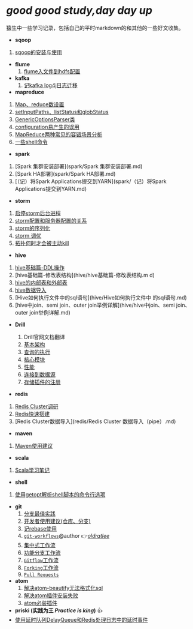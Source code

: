 # *good good study,day day up*
猿生中一些学习记录，包括自己的平时markdown的和其他的一些好文收集。

- **sqoop**
 1. [sqoop的安装与使用](sqoop/sqoop的安装与使用.md)
- **flume**
  1. [flume入文件到hdfs配置](flume/file-to-hdfs-conf.md)
- **kafka**
    1. [记kafka log4j日志迁移](kafka/记kafka-log4j日志迁移.md)
- **mapreduce**
 1. [Map、reduce数设置](mapreduce/Map、reduce数设置.md)
 1.  [setInputPaths、listStatus和globStatus](mapreduce/setInputPaths、listStatus和globStatus.md)
 1. [GenericOptionsParser类](mapreduce/GenericOptionsParser类.md)
 1. [configuration易产生的误用](mapreduce/configuration易产生的误用.md)
 1.  [MapReduce两种常见的容错场景分析](mapreduce/MapReduce两种常见的容错场景分析.md)
 1.  [一些shell命令](mapreduce/一些shell命令.md)

- **spark**
 1. [Spark 集群安装部署](spark/Spark 集群安装部署.md)
 1.  [Spark HA部署](spark/Spark HA部署.md)
 1. [（记）将Spark Applications提交到YARN](spark/（记）将Spark Applications提交到YARN.md)

- **storm**
 1. [启停storm后台进程](storm/启停storm后台进程.md)
 1.  [storm配置和服务器配置的关系](storm/storm配置和服务器配置的关系.md)
 1. [storm的序列化](storm/storm的序列化.md)
 1. [storm 调优](storm/storm调优（Topology的性能瓶颈）.md)
 1.  [拓扑何时才会被主动kill](storm/拓扑何时才会被主动kill.md)


- **hive**
 1. [hive基础篇-DDL操作](hive/hive基础篇-DDL操作.md)
 1.  [hive基础篇-修改表结构](hive/hive基础篇-修改表结构.m d)
 1.  [hive的内部表和外部表](hive/hive的内部表和外部表.md)
 1. [hive数据导入](hive/hive数据导入.md)
 1.  [Hive如何执行文件中的sql语句](hive/Hive如何执行文件中 的sql语句.md)
 1. [hive中join、semi join、outer join举例详解](hive/hive中join、semi join、outer join举例详解.md)

- **Drill**
  1. Drill官网文档翻译
    1. [基本架构](drill/docs/Drill基本架构.md)
    1. [查询的执行](drill/docs/Drill查询的执行.md)
    1. [核心模块](drill/docs/Drill的核心模块.md)
    1. [性能](drill/docs/Drill的性能.md)
    1. [连接到数据源](drill/docs/连接到数据源.md)
    1. [存储插件的注册](drill/docs/存储插件的注册.md)

- **redis**
 1. [Redis Cluster调研](redis/Redis_Cluster调研.md)
 1. [Redis快速搭建](redis/Redis快速搭建.md)
 1. [Redis Cluster数据导入](redis/Redis Cluster 数据导入（pipe）.md)

- **maven**
 1. [Maven使用建议](maven/Maven使用建议.md)
- **scala**
 1. [Scala学习笔记](scala/Scala学习笔记.md)
- **shell**
 1. [使用getopt解析shell脚本的命令行选项](shell/使用getopt解析shell脚本的命令行选项.md)
- **git**
  1. [分支最佳实践](git/doc/branch_of_best_practices.md)
  1. [开发者使用建议(仓库、分支)](git/doc/Suggestions-for-repository-branches-used-in-development.md)
  1. [记rebase使用](git/记rebase使用.md)
  1. [`git-workflows`](git/doc/git-workflows-and-tutorials/)@author :point_right:[*oldratlee*](https://github.com/oldratlee)
    1. [集中式工作流](git/doc/git-workflows-and-tutorials/workflow-centralized.md)  
    1. [功能分支工作流](git/doc/git-workflows-and-tutorials/workflow-feature-branch.md)  
    1. [`Gitflow`工作流](git/doc/git-workflows-and-tutorials/workflow-gitflow.md)  
    1. [`Forking`工作流](git/doc/git-workflows-and-tutorials/workflow-forking.md)  
    1. [`Pull Requests`](git/doc/git-workflows-and-tutorials/pull-request.md)  
- **atom**
   1. [解决atom-beautify无法格式化sql](atom/解决atom-beautify无法格式化sql.md)
   1. [解决atom插件安装失败](atom/解决atom插件安装失败.md)
   1. [atom必装插件](atom/atom必装插件.md)
- **priski (实践为王 *Practice is king*)** :+1:
 - [使用延时队列DelayQueue和Redis处理日志中的延时事件](priski/使用延时队列DelayQueue和Redis处理日志中的延时事件.md)
